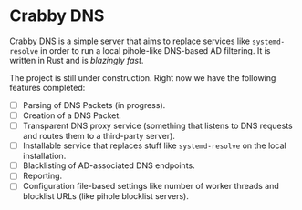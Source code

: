 # Crabby DNS

Crabby DNS is a simple server that aims to replace services like `systemd-resolve` in order to run a local pihole-like DNS-based AD filtering. It is written in Rust and is _blazingly fast_.

The project is still under construction. Right now we have the following features completed:

- [ ] Parsing of DNS Packets (in progress).
- [ ] Creation of a DNS Packet.
- [ ] Transparent DNS proxy service (something that listens to DNS requests and routes them to a third-party server).
- [ ] Installable service that replaces stuff like `systemd-resolve` on the local installation.
- [ ] Blacklisting of AD-associated DNS endpoints.
- [ ] Reporting.
- [ ] Configuration file-based settings like number of worker threads and blocklist URLs (like pihole blocklist servers).